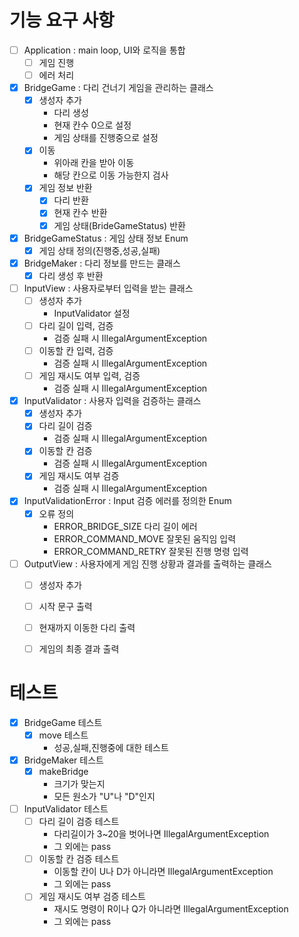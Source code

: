 # 기능 요구 사항
- [ ] Application : main loop, UI와 로직을 통합
  - [ ] 게임 진행
  - [ ] 에러 처리

- [x] BridgeGame : 다리 건너기 게임을 관리하는 클래스
    - [x] 생성자 추가
        - 다리 생성
        - 현재 칸수 0으로 설정
        - 게임 상태를 진행중으로 설정
    - [x] 이동
        - 위아래 칸을 받아 이동
        - 해당 칸으로 이동 가능한지 검사
    - [x] 게임 정보 반환
        - [x] 다리 반환
        - [x] 현재 칸수 반환
        - [x] 게임 상태(BrideGameStatus) 반환

- [x] BridgeGameStatus : 게임 상태 정보 Enum
    - [x] 게임 상태 정의(진행중,성공,실패)

- [x] BridgeMaker : 다리 정보를 만드는 클래스
    - [x] 다리 생성 후 반환

- [ ] InputView : 사용자로부터 입력을 받는 클래스
    - [ ] 생성자 추가
      - InputValidator 설정
    - [ ] 다리 길이 입력, 검증
      - 검증 실패 시 IllegalArgumentException
    - [ ] 이동할 칸 입력, 검증
      - 검증 실패 시 IllegalArgumentException
    - [ ] 게임 재시도 여부 입력, 검증
      - 검증 실패 시 IllegalArgumentException

- [x] InputValidator : 사용자 입력을 검증하는 클래스
    - [x] 생성자 추가
    - [x] 다리 길이 검증
        - 검증 실패 시 IllegalArgumentException
    - [x] 이동할 칸 검증
        - 검증 실패 시 IllegalArgumentException
    - [x] 게임 재시도 여부 검증
        - 검증 실패 시 IllegalArgumentException

- [x] InputValidationError : Input 검증 에러를 정의한 Enum
  - [x] 오류 정의
    - ERROR_BRIDGE_SIZE 다리 길이 에러
    - ERROR_COMMAND_MOVE 잘못된 움직임 입력
    - ERROR_COMMAND_RETRY 잘못된 진행 명령 입력

- [ ] OutputView : 사용자에게 게임 진행 상황과 결과를 출력하는 클래스
  - [ ] 생성자 추가
  - [ ] 시작 문구 출력
  - [ ] 현재까지 이동한 다리 출력
  - [ ] 게임의 최종 결과 출력


# 테스트
- [x] BridgeGame 테스트
  - [x] move 테스트
    - 성공,실패,진행중에 대한 테스트

- [x] BridgeMaker 테스트
  - [x] makeBridge
    - 크기가 맞는지
    - 모든 원소가 "U"나 "D"인지

- [ ] InputValidator 테스트
    - [ ] 다리 길이 검증 테스트
        - 다리길이가 3~20을 벗어나면 IllegalArgumentException
        - 그 외에는 pass
    - [ ] 이동할 칸 검증 테스트
        - 이동할 칸이 U나 D가 아니라면 IllegalArgumentException
        - 그 외에는 pass
    - [ ] 게임 재시도 여부 검증 테스트
        - 재시도 명령이 R이나 Q가 아니라면 IllegalArgumentException
        - 그 외에는 pass

